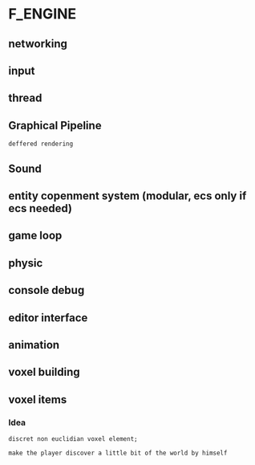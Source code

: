 # F_ENGINE

## networking

## input

## thread

## Graphical Pipeline
	deffered rendering

## Sound

## entity copenment system (modular, ecs only if ecs needed)

## game loop

## physic

## console debug

## editor interface

## animation

## voxel building

## voxel items

### Idea

	discret non euclidian voxel element;

	make the player discover a little bit of the world by himself